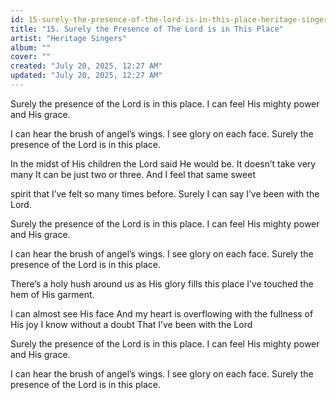 ```yaml
---
id: 15-surely-the-presence-of-the-lord-is-in-this-place-heritage-singers
title: "15. Surely the Presence of The Lord is in This Place"
artist: "Heritage Singers"
album: ""
cover: ""
created: "July 20, 2025, 12:27 AM"
updated: "July 20, 2025, 12:27 AM"
---
```


Surely the presence of the Lord is in this place. I can feel His mighty power and His grace. 

I can hear the brush of angel’s wings. I see glory on each face. Surely the presence of the Lord is in this place.

In the midst of His children the Lord said He would be. 
It doesn’t take very many
It can be just two or three. 
And I feel that same sweet 

spirit that I’ve felt so many times before. 
Surely I can say I’ve been with the Lord. 

Surely the presence of the Lord is in this place. I can feel His mighty power and His grace. 

I can hear the brush of angel’s wings. I see glory on each face. Surely the presence of the Lord is in this place.

There’s a holy hush around us as His glory fills this place
I’ve touched the hem of His garment. 

I can almost see His face
And my heart is overflowing with the fullness of His joy
I know without a doubt That I’ve been with the Lord

Surely the presence of the Lord is in this place. I can feel His mighty power and His grace. 

I can hear the brush of angel’s wings. I see glory on each face. Surely the presence of the Lord is in this place.
